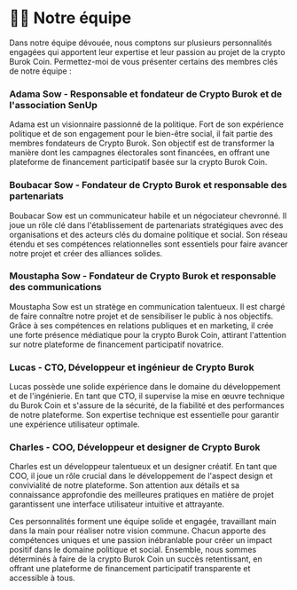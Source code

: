 # 👨🏫 Notre équipe

Dans notre équipe dévouée, nous comptons sur plusieurs personnalités engagées qui apportent leur expertise et leur passion au projet de la crypto Burok Coin. Permettez-moi de vous présenter certains des membres clés de notre équipe :

### Adama Sow - Responsable et fondateur de Crypto Burok et de l'association SenUp

&#x20;Adama est un visionnaire passionné de la politique. Fort de son expérience politique et de son engagement pour le bien-être social, il fait partie des membres fondateurs de Crypto Burok. Son objectif est de transformer la manière dont les campagnes électorales sont financées, en offrant une plateforme de financement participatif basée sur la crypto Burok Coin.

### Boubacar Sow - Fondateur de Crypto Burok et responsable des partenariats&#x20;

Boubacar Sow est un communicateur habile et un négociateur chevronné. Il joue un rôle clé dans l'établissement de partenariats stratégiques avec des organisations et des acteurs clés du domaine politique et social. Son réseau étendu et ses compétences relationnelles sont essentiels pour faire avancer notre projet et créer des alliances solides.

### Moustapha Sow - Fondateur de Crypto Burok et responsable des communications

&#x20;Moustapha Sow est un stratège en communication talentueux. Il est chargé de faire connaître notre projet et de sensibiliser le public à nos objectifs. Grâce à ses compétences en relations publiques et en marketing, il crée une forte présence médiatique pour la crypto Burok Coin, attirant l'attention sur notre plateforme de financement participatif novatrice.

### Lucas - CTO, Développeur et ingénieur de Crypto Burok

Lucas possède une solide expérience dans le domaine du développement et de l'ingénierie. En tant que CTO, il supervise la mise en œuvre technique du Burok Coin et s'assure de la sécurité, de la fiabilité et des performances de notre plateforme. Son expertise technique est essentielle pour garantir une expérience utilisateur optimale.

### Charles - COO, Développeur et designer de Crypto Burok&#x20;

Charles est un développeur talentueux et un designer créatif. En tant que COO, il joue un rôle crucial dans le développement de l'aspect design et convivialité de notre plateforme. Son attention aux détails et sa connaissance approfondie des meilleures pratiques en matière de projet garantissent une interface utilisateur intuitive et attrayante.

Ces personnalités forment une équipe solide et engagée, travaillant main dans la main pour réaliser notre vision commune. Chacun apporte des compétences uniques et une passion inébranlable pour créer un impact positif dans le domaine politique et social. Ensemble, nous sommes déterminés à faire de la crypto Burok Coin un succès retentissant, en offrant une plateforme de financement participatif transparente et accessible à tous.
